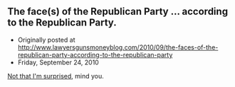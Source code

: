 ## The face(s) of the Republican Party ... according to the Republican Party.

 * Originally posted at http://www.lawyersgunsmoneyblog.com/2010/09/the-faces-of-the-republican-party-according-to-the-republican-party
 * Friday, September 24, 2010

[Not that I'm surprised](http://acephalous.typepad.com/acephalous/2009/11/you-only-notice-im-white-because-youre-a-racist.html), mind you.